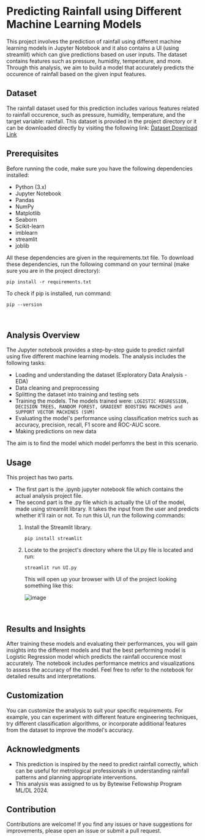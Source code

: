 # Predicting Rainfall using Different Machine Learning Models

This project involves the prediction of rainfall using different machine learning models in Jupyter Notebook and it also contains a UI (using streamlit) which can give predictions based on user inputs. The dataset contains features such as pressure, humidity, temperature, and more. Through this analysis, we aim to build a model that accurately predicts the occurence of rainfall based on the given input features.

## Dataset

The rainfall dataset used for this prediction includes various features related to rainfall occurence, such as pressure, humidity, temperature, and the target variable: rainfall. This dataset is provided in the project directory or it can be downloaded directly by visiting the following link:
<a href=' https://media.geeksforgeeks.org/wp-content/uploads/20240510131249/Rainfall.csv' alt='Dataset Link'>Dataset Download Link</a>

## Prerequisites

Before running the code, make sure you have the following dependencies installed:

- Python (3.x)
- Jupyter Notebook
- Pandas
- NumPy
- Matplotlib
- Seaborn
- Scikit-learn
- imblearn
- streamlit
- joblib

All these dependencies are given in the requirements.txt file. To download these dependencies, run the following command on your terminal (make sure you are in the project directory):

  ``` pip install -r requirements.txt ```

To check if pip is installed, run command:

  ``` pip --version ```

<br>

## Analysis Overview

The Jupyter notebook provides a step-by-step guide to predict rainfall using five different machine learning models. The analysis includes the following tasks:

- Loading and understanding the dataset (Exploratory Data Analysis - EDA)
- Data cleaning and preprocessing
- Splitting the dataset into training and testing sets
- Training the models. The models trained were: ``` LOGISTIC REGRESSION, DECISION TREES, RANDOM FOREST, GRADIENT BOOSTING MACHINES and SUPPORT VECTOR MACHINES (SVM) ```
- Evaluating the model's performance using classification metrics such as accuracy, precision, recall, F1 score and ROC-AUC score.
- Making predictions on new data

The aim is to find the model which model perfomrs the best in this scenario.

## Usage

This project has two parts. 

- The first part is the .ipynb jupyter notebook file which contains the actual analysis project file.
- The second part is the .py file which is actually the UI of the model, made using streamlit library. It takes the input from the user and predicts whether it'll rain or not. To run this UI, run the following commands:
  1. Install the Streamlit library.
     
     ``` pip install streamlit ```
     
  3. Locate to the project's directory where the UI.py file is located and run:
     
     ``` streamlit run UI.py ```

     This will open up your browser with UI of the project looking something like this:

     ![image](https://github.com/user-attachments/assets/61d027be-8e30-4045-8cc4-addbe114604f)

<br>

## Results and Insights

After training these models and evaluating their performances, you will gain insights into the different models and that the best performing model is Logistic Regression model which predicts the rainfall occurence most accurately. The notebook includes performance metrics and visualizations to assess the accuracy of the model. Feel free to refer to the notebook for detailed results and interpretations.

## Customization

You can customize the analysis to suit your specific requirements. For example, you can experiment with different feature engineering techniques, try different classification algorithms, or incorporate additional features from the dataset to improve the model's accuracy.

## Acknowledgments

- This prediction is inspired by the need to predict rainfall correctly, which can be useful for metrological professionals in understanding rainfall patterns and planning appropriate interventions.
- This analysis was assigned to us by Bytewise Fellowship Program ML/DL 2024.

## Contribution

Contributions are welcome! If you find any issues or have suggestions for improvements, please open an issue or submit a pull request.
